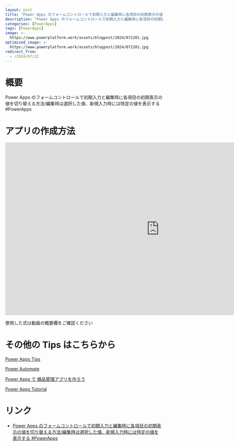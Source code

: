 ```yaml
---
layout: post
title: "Power Apps のフォームコントロールで初期入力と編集時に各項目の初期表示の値を切り替える方法/編集時は選択した値、新規入力時には特定の値を表示する #PowerApps"
description: "Power Apps のフォームコントロールで初期入力と編集時に各項目の初期表示の値を切り替える方法/編集時は選択した値、新規入力時には特定の値を表示する #PowerAppsを動画で分かりやすく解説"
categories: [PowerApps]
tags: [PowerApps]
image: >-
  https://www.powerplatform.work/assets/blogpost/2024/072201.jpg
optimized_image: >-
  https://www.powerplatform.work/assets/blogpost/2024/072201.jpg
redirect_from:
  - /2024/07/22
---
```



#  概要

Power Apps のフォームコントロールで初期入力と編集時に各項目の初期表示の値を切り替える方法/編集時は選択した値、新規入力時には特定の値を表示する #PowerApps


# アプリの作成方法

<iframe width="983" height="553" src="https://www.youtube.com/embed/wrbC1LhVsx0" title="YouTube video player" frameborder="0" allow="accelerometer; autoplay; clipboard-write; encrypted-media; gyroscope; picture-in-picture" allowfullscreen></iframe>


使用した式は動画の概要欄をご確認ください


# その他の Tips はこちらから

[Power Apps Tips](https://www.youtube.com/watch?v=VrAQf3JQ7yM&list=PLVhFi1fb3DqakSLVMn22DDcySXh9jtzi- )


[Power Automate](https://www.youtube.com/watch?v=-YnJYT0ASEM&list=PLVhFi1fb3Dqbzic6GieqnLFgD3aTj-eHA)


[Power Apps で 備品管理アプリを作ろう](https://www.youtube.com/playlist?list=PLVhFi1fb3DqZM3HKb8Hea6XEL96990Fyn)


[Power Apps Tutorial](https://www.youtube.com/playlist?list=PLVhFi1fb3DqalxpL974VvAJvV4iWoSbe_)


# リンク


- [Power Apps のフォームコントロールで初期入力と編集時に各項目の初期表示の値を切り替える方法/編集時は選択した値、新規入力時には特定の値を表示する #PowerApps](https://www.youtube.com/watch?v=wrbC1LhVsx0)

